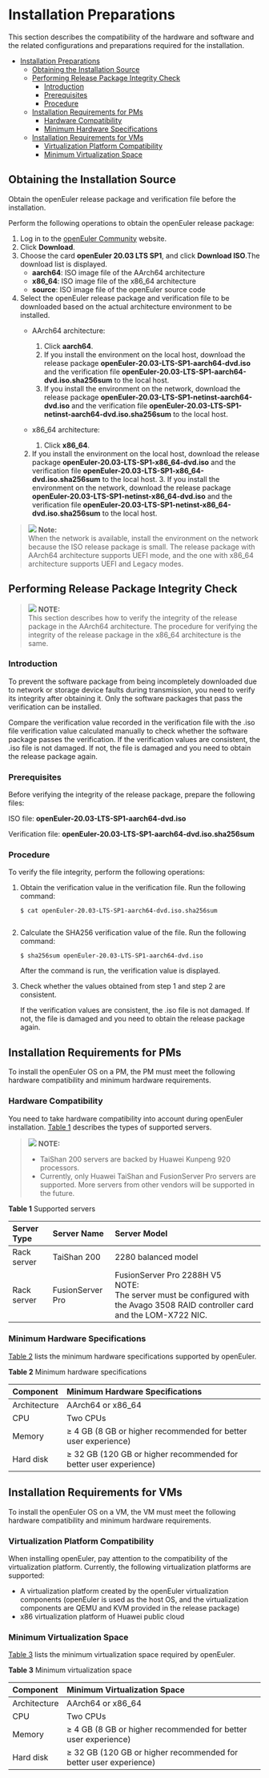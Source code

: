 # Installation Preparations

This section describes the compatibility of the hardware and software and the related configurations and preparations required for the installation.

<!-- TOC -->

- [Installation Preparations](#installation-preparations)
    - [Obtaining the Installation Source](#obtaining-the-installation-source)
    - [Performing Release Package Integrity Check](#performing-release-package-integrity-check)
        - [Introduction](#introduction)
        - [Prerequisites](#prerequisites)
        - [Procedure](#procedure)
    - [Installation Requirements for PMs](#installation-requirements-for-pms)
        - [Hardware Compatibility](#hardware-compatibility)
        - [Minimum Hardware Specifications](#minimum-hardware-specifications)
    - [Installation Requirements for VMs](#installation-requirements-for-vms)
        - [Virtualization Platform Compatibility](#virtualization-platform-compatibility)
        - [Minimum Virtualization Space](#minimum-virtualization-space)

<!-- /TOC -->

## Obtaining the Installation Source

Obtain the openEuler release package and verification file before the installation.

Perform the following operations to obtain the openEuler release package:

1.  Log in to the  [openEuler Community](https://openeuler.org/zh/)  website.
2.  Click  **Download**. 
3.  Choose the card **openEuler 20.03 LTS SP1**, and click **Download ISO**.The download list is displayed.
    -   **aarch64**: ISO image file of the AArch64 architecture
    -   **x86_64**: ISO image file of the x86_64 architecture
    -   **source**: ISO image file of the openEuler source code
4.  Select the openEuler release package and verification file to be downloaded based on the actual architecture environment to be installed.
    -   AArch64 architecture:
        1.  Click **aarch64**.
        2.  If you install the environment on the local host, download the release package **openEuler-20.03-LTS-SP1-aarch64-dvd.iso** and the verification file **openEuler-20.03-LTS-SP1-aarch64-dvd.iso.sha256sum** to the local host.
        3.  If you install the environment on the network, download the release package **openEuler-20.03-LTS-SP1-netinst-aarch64-dvd.iso** and the verification file **openEuler-20.03-LTS-SP1-netinst-aarch64-dvd.iso.sha256sum** to the local host.

    -   x86_64 architecture:
        1.  Click **x86_64**.
	2.  If you install the environment on the local host, download the release package **openEuler-20.03-LTS-SP1-x86_64-dvd.iso** and the verification file **openEuler-20.03-LTS-SP1-x86_64-dvd.iso.sha256sum** to the local host.
        3.  If you install the environment on the network, download the release package **openEuler-20.03-LTS-SP1-netinst-x86_64-dvd.iso** and the verification file **openEuler-20.03-LTS-SP1-netinst-x86_64-dvd.iso.sha256sum** to the local host.

>![](./public_sys-resources/icon-note.gif) **Note:**   
> When the network is available, install the environment on the network because the ISO release package is small.
> The release package with AArch64 architecture supports UEFI mode, and the one with x86_64 architecture supports UEFI and Legacy modes.

## Performing Release Package Integrity Check

>![](./public_sys-resources/icon-note.gif) **NOTE:**   
>This section describes how to verify the integrity of the release package in the AArch64 architecture. The procedure for verifying the integrity of the release package in the x86_64 architecture is the same.  

### Introduction

To prevent the software package from being incompletely downloaded due to network or storage device faults during transmission, you need to verify its integrity after obtaining it. Only the software packages that pass the verification can be installed.

Compare the verification value recorded in the verification file with the .iso file verification value calculated manually to check whether the software package passes the verification. If the verification values are consistent, the .iso file is not damaged. If not, the file is damaged and you need to obtain the release package again.

### Prerequisites

Before verifying the integrity of the release package, prepare the following files:

ISO file:  **openEuler-20.03-LTS-SP1-aarch64-dvd.iso**

Verification file:  **openEuler-20.03-LTS-SP1-aarch64-dvd.iso.sha256sum**

### Procedure

To verify the file integrity, perform the following operations:

1.  Obtain the verification value in the verification file. Run the following command:

    ```
    $ cat openEuler-20.03-LTS-SP1-aarch64-dvd.iso.sha256sum 
 
    ```

2.  Calculate the SHA256 verification value of the file. Run the following command:

    ```
    $ sha256sum openEuler-20.03-LTS-SP1-aarch64-dvd.iso
    ```

    After the command is run, the verification value is displayed.

3.  Check whether the values obtained from step 1 and step 2 are consistent.

    If the verification values are consistent, the .iso file is not damaged. If not, the file is damaged and you need to obtain the release package again.

## Installation Requirements for PMs

To install the openEuler OS on a PM, the PM must meet the following hardware compatibility and minimum hardware requirements.

### Hardware Compatibility

You need to take hardware compatibility into account during openEuler installation.  [Table 1](#table14948632047)  describes the types of supported servers.

>![](./public_sys-resources/icon-note.gif) **NOTE:**   
>
>-   TaiShan 200 servers are backed by Huawei Kunpeng 920 processors.  
>-   Currently, only Huawei TaiShan and FusionServer Pro servers are supported. More servers from other vendors will be supported in the future.  

**Table  1**  Supported servers<a name="table14948632047"></a>

|  Server Type   | Server Name  | Server Model  |
| :----  | :----  | :----  |
| Rack server | TaiShan 200 | 2280 balanced model |
| Rack server  | FusionServer Pro | FusionServer Pro 2288H V5<br>NOTE:<br>The server must be configured with the Avago 3508 RAID controller card and the LOM-X722 NIC.|

### Minimum Hardware Specifications

[Table 2](#tff48b99c9bf24b84bb602c53229e2541)  lists the minimum hardware specifications supported by openEuler.

**Table  2**  Minimum hardware specifications<a name="tff48b99c9bf24b84bb602c53229e2541"></a>

|  Component   | Minimum Hardware Specifications  |
|  :----  | :----  |
| Architecture  | AArch64 or x86_64 |
| CPU  | Two CPUs |
| Memory  | ≥ 4 GB (8 GB or higher recommended for better user experience) |
| Hard disk  | ≥ 32 GB (120 GB or higher recommended for better user experience) |

## Installation Requirements for VMs

To install the openEuler OS on a VM, the VM must meet the following hardware compatibility and minimum hardware requirements.

### Virtualization Platform Compatibility

When installing openEuler, pay attention to the compatibility of the virtualization platform. Currently, the following virtualization platforms are supported:

-   A virtualization platform created by the openEuler virtualization components (openEuler is used as the host OS, and the virtualization components are QEMU and KVM provided in the release package)
-   x86 virtualization platform of Huawei public cloud

### Minimum Virtualization Space

[Table 3](#tff48b99c9bf24b84bb602c53229e2541)  lists the minimum virtualization space required by openEuler.

**Table  3**  Minimum virtualization space<a name="tff48b99c9bf24b84bb602c53229e2541"></a>

|  Component   | Minimum Virtualization Space  |
|  :----  | :----  |
| Architecture  | AArch64 or x86_64 |
| CPU  | Two CPUs|
| Memory  | ≥ 4 GB (8 GB or higher recommended for better user experience) |
| Hard disk  | ≥ 32 GB (120 GB or higher recommended for better user experience) |




















